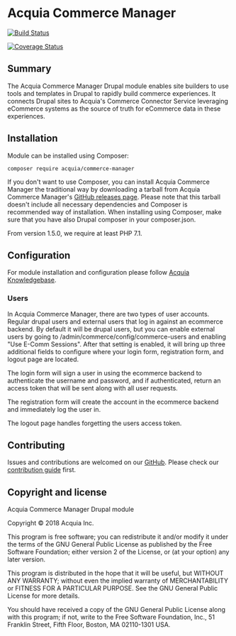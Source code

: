 # Acquia Commerce Manager

[![Build Status](
https://travis-ci.org/acquia/commerce-manager.svg?branch=master
)](https://travis-ci.org/acquia/commerce-manager)

[![Coverage Status](
https://coveralls.io/repos/github/acquia/commerce-manager/badge.svg?branch=8.x-1.x
)](https://coveralls.io/github/acquia/commerce-manager?branch=8.x-1.x)
## Summary
The Acquia Commerce Manager Drupal module enables site builders to use tools
and templates in Drupal to rapidly build commerce experiences. It connects
Drupal sites to Acquia's Commerce Connector Service leveraging eCommerce 
systems as the source of truth for eCommerce data in these experiences.

## Installation
Module can be installed using Composer:
```
composer require acquia/commerce-manager
```

If you don't want to use Composer, you can install Acquia Commerce Manager
the traditional way by downloading a tarball from 
Acquia Commerce Manager's [GitHub releases page](
https://github.com/acquia/commerce-manager/releases
). Please note that this tarball doesn't include all necessary dependencies
and Composer is recommended way of installation. When installing using Composer, 
make sure that you have also Drupal composer in your composer.json.

From version 1.5.0, we require at least PHP 7.1.

## Configuration
For module installation and configuration please follow [Acquia Knowledgebase](
https://docs.acquia.com/commerce/install/modules
). 

### Users

In Acquia Commerce Manager, there are two types of user accounts.  Regular drupal users and
external users that log in against an ecommerce backend.  By default it will be
drupal users, but you can enable external users by going to
/admin/commerce/config/commerce-users and enabling "Use E-Comm Sessions".
After that setting is enabled, it will bring up three additional fields to
configure where your login form, registration form, and logout page are located.

The login form will sign a user in using the ecommerce backend to authenticate
the username and password, and if authenticated, return an access token that
will be sent along with all user requests.

The registration form will create the account in the ecommerce backend and
immediately log the user in.

The logout page handles forgetting the users access token.

## Contributing
Issues and contributions are welcomed on our [GitHub](
https://github.com/acquia/commerce-manager
).
Please check our [contribution guide](
https://github.com/acquia/commerce-manager/blob/master/CONTRIBUTING.md
) first.

## Copyright and license

Acquia Commerce Manager Drupal module

Copyright &copy; 2018 Acquia Inc.

This program is free software; you can redistribute it and/or modify
it under the terms of the GNU General Public License as published by
the Free Software Foundation; either version 2 of the License, or
(at your option) any later version.

This program is distributed in the hope that it will be useful,
but WITHOUT ANY WARRANTY; without even the implied warranty of
MERCHANTABILITY or FITNESS FOR A PARTICULAR PURPOSE.  See the
GNU General Public License for more details.

You should have received a copy of the GNU General Public License along
with this program; if not, write to the Free Software Foundation, Inc.,
51 Franklin Street, Fifth Floor, Boston, MA 02110-1301 USA.
